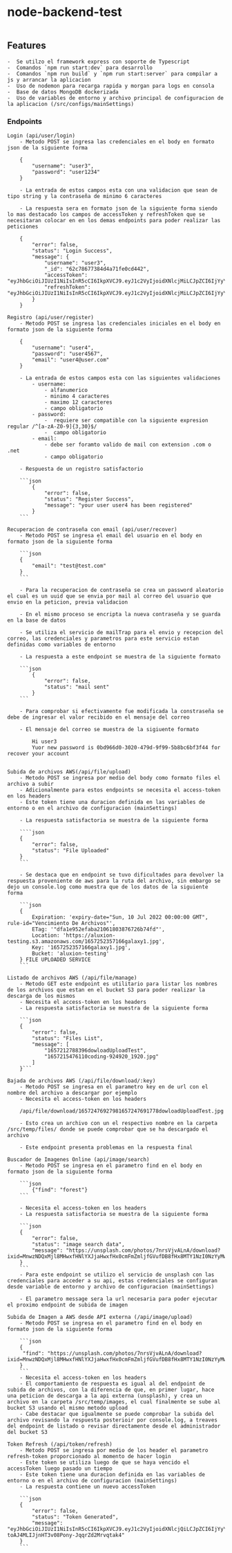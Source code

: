 # node-backend-test

```

```
## Features
    -  Se utilzo el framework express con soporte de Typescript
    -  Comandos `npm run start:dev` para desarrollo
    -  Comandos `npm run build` y `npm run start:server` para compilar a js y arrancar la aplicacion
    -  Uso de nodemon para recarga rapida y morgan para logs en consola
    -  Base de datos MongoDB dockerizada
    -  Uso de variables de entorno y archivo principal de configuracion de la aplicacion (/src/configs/mainSettings)

### Endpoints
    
    Login (api/user/login) 
        - Metodo POST se ingresa las credenciales en el body en formato json de la siguiente forma
        
        {
            "username": "user3",
            "password": "user1234"
        }

        - La entrada de estos campos esta con una validacion que sean de tipo string y la contraseña de minimo 6 caracteres

        - La respuesta sera en formato json de la siguiente forma siendo lo mas destacado los campos de accessToken y refreshToken que se necesitaran colocar en en los demas endpoints para poder realizar las peticiones

        {
            "error": false,
            "status": "Login Success",
            "message": {
                "username": "user3",
                "_id": "62c78677384d4a71fe0cd442",
                "accessToken": "eyJhbGciOiJIUzI1NiIsInR5cCI6IkpXVCJ9.eyJ1c2VyIjoidXNlcjMiLCJpZCI6IjYyYzc4Njc3Mzg0ZDRhNzFmZTBjZDQ0MiIsImlhdCI6MTY1NzI0ODgyNCwiZXhwIjoxNjU3MjQ5NDI0fQ.SjRqOTjWKnIYXu2bU2aCdrVslsMJvnR5lV1zsTqeW6I",
                "refreshToken": "eyJhbGciOiJIUzI1NiIsInR5cCI6IkpXVCJ9.eyJ1c2VyIjoidXNlcjMiLCJpZCI6IjYyYzc4Njc3Mzg0ZDRhNzFmZTBjZDQ0MiIsImlhdCI6MTY1NzI0ODgyNCwiZXhwIjoxNjU3MjkyMDI0fQ.ON6APrXyIiHKB87ZWMzMVw1tx1QZ0TN46SB8Uk06FK0"
            }
        }
    
    Registro (api/user/register)
        - Metodo POST se ingresa las credenciales iniciales en el body en formato json de la siguiente forma
        
        {
            "username": "user4",
            "password": "user4567",
            "email": "user4@user.com"
        }

        - La entrada de estos campos esta con las siguientes validaciones
            - username: 
                - alfanumerico
                - minimo 4 caracteres
                - maximo 12 caracteres
                - campo obligatorio
            - password:
                -  requiere ser compatible con la siguiente expresion regular /^[a-zA-Z0-9]{3,30}$/
                -  campo obligatorio
            - email:
                - debe ser foramto valido de mail con extension .com o .net   
                - campo obligatorio

        - Respuesta de un registro satisfactorio

        ```json
            {
                "error": false,
                "status": "Register Success",
                "message": "your user user4 has been registered"
            }
        ```

    Recuperacion de contraseña con email (api/user/recover)
        - Metodo POST se ingresa el email del usuario en el body en formato json de la siguiente forma

        ```json
        {
            "email": "test@test.com"
        }   
        ```

        - Para la recuperacion de contraseña se crea un password aleatorio el cual es un uuid que se envia por mail al correo del usuario que envio en la peticion, previa validacion 
        
        - En el mismo proceso se encripta la nueva contraseña y se guarda en la base de datos
        
        - Se utiliza el servicio de mailTrap para el envio y recepcion del correo, las credenciales y parametros para este servicio estan definidas como variables de entorno
        
        - La respuesta a este endpoint se muestra de la siguiente formato
        
        ```json
            {
                "error": false,
                "status": "mail sent"
            } 
        ```
        
        - Para comprobar si efectivamente fue modificada la constraseña se debe de ingresar el valor recibido en el mensaje del correo

        - El mensaje del correo se muestra de la sigiuente formato

            Hi user3
            Yuor new password is 0bd966d0-3020-479d-9f99-5b8bc6bf3f44 for recover your account
    
    
    Subida de archivos AWS(/api/file/upload)
        - Metodo POST se ingresa por medio del body como formato files el archivo a subir
        - Adicionalmente para estos endpoints se necesita el access-token en los headers
        - Este token tiene una duracion definida en las variables de entorno o en el archivo de configuracion (mainSettings)

        - La respuesta satisfactoria se muestra de la siguiente forma 
        
        ````json
        {
            "error": false,
            "status": "File Uploaded"
        }
        ```

        - Se destaca que en endpoint se tuvo dificultades para devolver la respuesta proveniente de aws para la ruta del archivo, sin embargo se dejo un console.log como muestra que de los datos de la siguiente forma 

        ```json
        {
            Expiration: 'expiry-date="Sun, 10 Jul 2022 00:00:00 GMT", rule-id="Vencimiento De Archivos"',
            ETag: '"dfa1e952efaba21061803876726b74fd"',
            Location: 'https://aluxion-testing.s3.amazonaws.com/1657252357166galaxy1.jpg',
            Key: '1657252357166galaxy1.jpg',
            Bucket: 'aluxion-testing'
        } FILE UPLOADED SERVICE        
        ```

    Listado de archivos AWS (/api/file/manage)   
        - Metodo GET este endpoint es utilitario para listar los nombres de los archivos que estan en el bucket S3 para poder realizar la descarga de los mismos
        - Necesita el access-token en los headers
        - La respuesta satisfactoria se muestra de la siguiente forma

        ```json
        {
            "error": false,
            "status": "Files List",
            "message": [                
                "1657212788396dowloadUploadTest",
                "1657215476110coding-924920_1920.jpg" 
            ]
        }```

    Bajada de archivos AWS (/api/file/download/:key)
        - Metodo POST se ingresa en el parametro key en de url con el nombre del archivo a descargar por ejemplo
        - Necesita el access-token en los headers

        /api/file/download/16572476927981657247691778dowloadUploadTest.jpg

        - Esto crea un archivo con un el respectivo nombre en la carpeta /src/temp/files/ donde se puede comprobar que se ha descargado el archivo
        
        - Este endpoint presenta problemas en la respuesta final

    Buscador de Imagenes Online (api/image/search)
        - Metodo POST se ingresa en el parametro find en el body en formato json de la siguiente forma               
        
        ```json
            {"find": "forest"}
        ```

        - Necesita el access-token en los headers
        - La respuesta satisfactoria se muestra de la siguiente forma
        
        ```json
        {
            "error": false,
            "status": "image search data",
            "message": "https://unsplash.com/photos/7nrsVjvALnA/download?ixid=MnwzNDQxMjl8MHwxfHNlYXJjaHwxfHx0cmFmZmljfGVufDB8fHx8MTY1NzI0NzYyMw"
        }
        ```
        - Para este endpoint se utilizo el servicio de unsplash con las credenciales para acceder a su api, estas credenciales se configuran desde variable de entorno y archivo de configuracion (mainSettings)

        - El parametro message sera la url necesaria para poder ejecutar el proximo endpoint de subida de imagen 

    Subida de Imagen a AWS desde API externa (/api/image/upload)
        - Metodo POST se ingresa en el parametro find en el body en formato json de la siguiente forma

        ```json 
        {
         "find": "https://unsplash.com/photos/7nrsVjvALnA/download?ixid=MnwzNDQxMjl8MHwxfHNlYXJjaHwxfHx0cmFmZmljfGVufDB8fHx8MTY1NzI0NzYyMw"
        }
        ```
        - Necesita el access-token en los headers
        - El comportamiento de respuesta es igual al del endpoint de subida de archivos, con la diferencia de que, en primer lugar, hace una peticion de descarga a la api externa (unsplash), y crea un archivo en la carpeta /src/temp/images, el cual finalmente se sube al bucket S3 usando el mismo metodo upload
        - Cabe destacar que igualmente se puede comprobar la subida del archivo revisando la respuesta posterioir por console.log, a treaves del endpoint de listado o revisar directamente desde el administrador del bucket S3

    Token Refresh (/api/token/refresh)
        - Metodo POST se ingresa por medio de los header el parametro refresh-token proporcionado al momento de hacer login
        - Este token se utiliza luego de que se haya vencido el accessToken luego pasado un tiempo
        - Este token tiene una duracion definida en las variables de entorno o en el archivo de configuracion (mainSettings)
        - La respuesta contiene un nuevo accessToken

        ```json
        {
            "error": false,
            "status": "Token Generated",
            "message": "eyJhbGciOiJIUzI1NiIsInR5cCI6IkpXVCJ9.eyJ1c2VyIjoidXNlcjQiLCJpZCI6IjYyYzc4NmJhOTc5OWExNTkxNGQwYTZhMSIsImlhdCI6MTY1NzI1MjI5OCwiZXhwIjoxNjU3MjUyODk4fQ.Ggdfx-toAJ4MLIJjnHT3v08Pony-JqqrZd2Mrvqtak4"
        }
        ``` 




